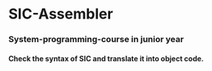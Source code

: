 # SIC-Assembler
### System-programming-course in junior year
#### Check the syntax of SIC and translate it into object code.
